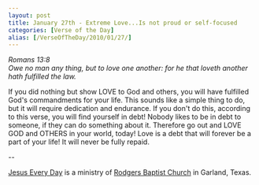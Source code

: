 ```yaml
---
layout: post
title: January 27th - Extreme Love...Is not proud or self-focused
categories: [Verse of the Day]
alias: [/VerseOfTheDay/2010/01/27/]
---
```


_Romans 13:8  
Owe no man any thing, but to love one another: for he that loveth
another hath fulfilled the law._

If you did nothing but show LOVE to God and others, you will have
fulfilled God's commandments for your life. This sounds like a simple
thing to do, but it will require dedication and endurance. If you
don't do this, according to this verse, you will find yourself in
debt! Nobody likes to be in debt to someone, if they can do something
about it. Therefore go out and LOVE GOD and OTHERS in your world,
today! Love is a debt that will forever be a part of your life! It
will never be fully repaid.

 --

<a href=http://jesuseveryday.net>Jesus Every Day</a> is a ministry of <a href=http://rodgersbaptist.net>Rodgers Baptist Church</a> in Garland, Texas.
